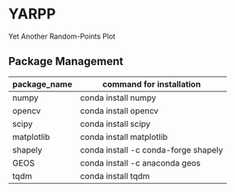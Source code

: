 # YARPP
Yet Another Random-Points Plot

## Package Management

package_name | command for installation
-------------|-------------------------
numpy | conda install numpy
opencv | conda install opencv
scipy | conda install scipy
matplotlib | conda install matplotlib
shapely | conda install -c conda-forge shapely
GEOS | conda install -c anaconda geos
tqdm | conda install tqdm